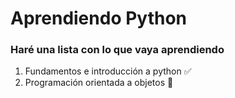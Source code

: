 # Aprendiendo Python 
### Haré una lista con lo que vaya aprendiendo
1. Fundamentos e introducción a python :white_check_mark:
2. Programación orientada a objetos :black_square_button: